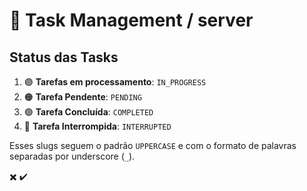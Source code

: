 # 🚀 Task Management / server

## Status das Tasks
1. 🟣 **Tarefas em processamento**: `IN_PROGRESS`
2. 🟠 **Tarefa Pendente**: `PENDING`
3. 🟢 **Tarefa Concluída**: `COMPLETED`
4. 🔴 **Tarefa Interrompida**: `INTERRUPTED`

Esses slugs seguem o padrão `UPPERCASE` e com o formato de palavras separadas por underscore (`_`).

✖️
✔️